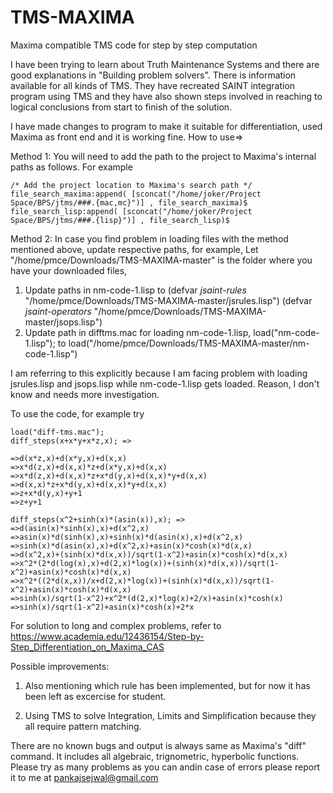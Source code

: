 # TMS-MAXIMA
Maxima compatible TMS code for step by step computation

I have been trying to learn about Truth Maintenance Systems and there are good explanations in "Building problem solvers". There is information available for all kinds of TMS. They have recreated SAINT integration program using TMS and they have also shown steps involved in reaching to logical conclusions from start to finish of the solution.

I have made changes to program to make it suitable for differentiation, used Maxima as front end and it is working fine.
How to use=>

Method 1:
You will need to add the path to the project to Maxima's internal paths as follows. For example

    /* Add the project location to Maxima's search path */
    file_search_maxima:append( [sconcat("/home/joker/Project Space/BPS/jtms/###.{mac,mc}")] , file_search_maxima)$
    file_search_lisp:append( [sconcat("/home/joker/Project Space/BPS/jtms/###.{lisp}")] , file_search_lisp)$

Method 2: In case you find problem in loading files with the method mentioned above, update respective paths, for example,
Let "/home/pmce/Downloads/TMS-MAXIMA-master" is the folder where you have your downloaded files,

1. Update paths in nm-code-1.lisp to
(defvar *jsaint-rules*  "/home/pmce/Downloads/TMS-MAXIMA-master/jsrules.lisp")
(defvar *jsaint-operators*  "/home/pmce/Downloads/TMS-MAXIMA-master/jsops.lisp")
2. Update path in difftms.mac for loading nm-code-1.lisp,
load("nm-code-1.lisp"); to load("/home/pmce/Downloads/TMS-MAXIMA-master/nm-code-1.lisp")

I am referring to this explicitly because I am facing problem with loading jsrules.lisp and jsops.lisp while nm-code-1.lisp gets loaded. Reason, I don't know and needs more investigation.

To use the code, for example try

    load("diff-tms.mac");
    diff_steps(x+x*y+x*z,x); =>
    
    =>d(x*z,x)+d(x*y,x)+d(x,x)
    =>x*d(z,x)+d(x,x)*z+d(x*y,x)+d(x,x)
    =>x*d(z,x)+d(x,x)*z+x*d(y,x)+d(x,x)*y+d(x,x)
    =>d(x,x)*z+x*d(y,x)+d(x,x)*y+d(x,x)
    =>z+x*d(y,x)+y+1
    =>z+y+1
    
    diff_steps(x^2+sinh(x)*(asin(x)),x); => 
    =>d(asin(x)*sinh(x),x)+d(x^2,x)
    =>asin(x)*d(sinh(x),x)+sinh(x)*d(asin(x),x)+d(x^2,x)
    =>sinh(x)*d(asin(x),x)+d(x^2,x)+asin(x)*cosh(x)*d(x,x)
    =>d(x^2,x)+(sinh(x)*d(x,x))/sqrt(1-x^2)+asin(x)*cosh(x)*d(x,x)
    =>x^2*(2*d(log(x),x)+d(2,x)*log(x))+(sinh(x)*d(x,x))/sqrt(1-x^2)+asin(x)*cosh(x)*d(x,x)
    =>x^2*((2*d(x,x))/x+d(2,x)*log(x))+(sinh(x)*d(x,x))/sqrt(1-x^2)+asin(x)*cosh(x)*d(x,x)
    =>sinh(x)/sqrt(1-x^2)+x^2*(d(2,x)*log(x)+2/x)+asin(x)*cosh(x)
    =>sinh(x)/sqrt(1-x^2)+asin(x)*cosh(x)+2*x
    
    
    
For solution to long and complex problems, refer to
    https://www.academia.edu/12436154/Step-by-Step_Differentiation_on_Maxima_CAS

Possible improvements:

1) Also mentioning which rule has been implemented, but for now it has been left as excercise for student.

2) Using TMS to solve Integration, Limits and Simplification because they all require pattern matching.

There are no known bugs and output is always same as Maxima's "diff" command. It includes all algebraic, trignometric, hyperbolic functions. Please try as many problems as you can andin case of errors please report it to me at pankajsejwal@gmail.com
